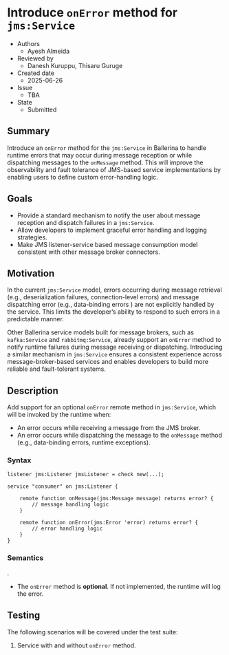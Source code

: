 # Introduce `onError` method for `jms:Service`

- Authors
  - Ayesh Almeida
- Reviewed by
  - Danesh Kuruppu, Thisaru Guruge
- Created date
  - 2025-06-26
- Issue
  - TBA
- State
  - Submitted

## Summary

Introduce an `onError` method for the `jms:Service` in Ballerina to handle runtime errors that may occur during message reception or while dispatching messages to the `onMessage` method. This will improve the observability and fault tolerance of JMS-based service implementations by enabling users to define custom error-handling logic.

## Goals

* Provide a standard mechanism to notify the user about message reception and dispatch failures in a `jms:Service`.
* Allow developers to implement graceful error handling and logging strategies.
* Make JMS listener-service based message consumption model consistent with other message broker connectors.

## Motivation

In the current `jms:Service` model, errors occurring during message retrieval (e.g., deserialization failures, connection-level errors) and message dispatching error (e.g., data-binding errors ) are not explicitly handled by the service. This limits the developer’s ability to respond to such errors in a predictable manner.

Other Ballerina service models built for message brokers, such as `kafka:Service` and `rabbitmq:Service`, already support an `onError` method to notify runtime failures during message receiving or dispatching. Introducing a similar mechanism in `jms:Service` ensures a consistent experience across message-broker-based services and enables developers to build more reliable and fault-tolerant systems.

## Description

Add support for an optional `onError` remote method in `jms:Service`, which will be invoked by the runtime when:

* An error occurs while receiving a message from the JMS broker.
* An error occurs while dispatching the message to the `onMessage` method (e.g., data-binding errors, runtime exceptions).

### Syntax

```ballerina
listener jms:Listener jmsListener = check new(...);

service "consumer" on jms:Listener {

    remote function onMessage(jms:Message message) returns error? {
        // message handling logic
    }

    remote function onError(jms:Error 'error) returns error? {
        // error handling logic
    }
}
```

### Semantics
.
* The `onError` method is **optional**. If not implemented, the runtime will log the error.

## Testing

The following scenarios will be covered under the test suite:

1. Service with and without `onError` method.
